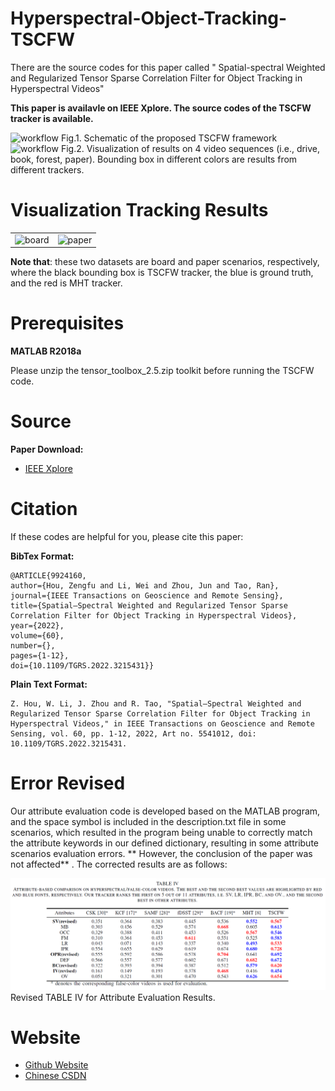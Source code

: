 # Hyperspectral-Object-Tracking-TSCFW
There are the source codes for this paper called " Spatial-spectral Weighted and Regularized Tensor Sparse Correlation Filter for Object Tracking in Hyperspectral Videos"

**This paper is availavle on IEEE Xplore. The source codes of the TSCFW tracker is available.**


<img src="flowchart_TSCFW.png" alt="workflow">
Fig.1. Schematic of the proposed TSCFW framework



<img src="tracking_results.png" alt="workflow" width="750px" height="600px">
Fig.2. Visualization of results on 4 video sequences (i.e., drive, book, forest, paper). Bounding box in different colors are results from different trackers.



# Visualization Tracking Results

<table><tr>
  <td><img src="board.gif" alt="board" width="400px" height="200px"></td>
  <td><img src="paper.gif" alt="paper" width="400px" height="200px"></td>
</tr></table>

**Note that**: these two datasets are board and paper scenarios, respectively, where the black bounding box is TSCFW tracker, the blue is ground truth, and the red is MHT tracker. 
# Prerequisites
**MATLAB R2018a**

Please unzip the tensor_toolbox_2.5.zip toolkit before running the TSCFW code.


# Source
**Paper Download:**<br />
- [IEEE Xplore](https://ieeexplore.ieee.org/document/9924160)


# Citation

If these codes are helpful for you, please cite this paper:

**BibTex Format:**<br />

```
@ARTICLE{9924160,  
author={Hou, Zengfu and Li, Wei and Zhou, Jun and Tao, Ran},  
journal={IEEE Transactions on Geoscience and Remote Sensing},   
title={Spatial–Spectral Weighted and Regularized Tensor Sparse Correlation Filter for Object Tracking in Hyperspectral Videos},   
year={2022},  
volume={60},  
number={},  
pages={1-12},  
doi={10.1109/TGRS.2022.3215431}}
```


**Plain Text Format:**<br />

```
Z. Hou, W. Li, J. Zhou and R. Tao, "Spatial–Spectral Weighted and Regularized Tensor Sparse Correlation Filter for Object Tracking in Hyperspectral Videos," in IEEE Transactions on Geoscience and Remote Sensing, vol. 60, pp. 1-12, 2022, Art no. 5541012, doi: 10.1109/TGRS.2022.3215431.
```




# Error Revised
Our attribute evaluation code is developed based on the MATLAB program, and the space symbol is included in the description.txt file in some scenarios, which resulted in the program being unable to correctly match the attribute keywords in our defined dictionary, resulting in some attribute scenarios evaluation errors. ** However, the conclusion of the paper was not affected** . The corrected results are as follows:

<img src="Revised_Attribute_Evaluation_Results.png" alt="revised">
Revised TABLE IV for Attribute Evaluation Results.



# Website
- [Github Website](https://zephyrhours.github.io/)
- [Chinese CSDN](https://blog.csdn.net/NBDwo)
